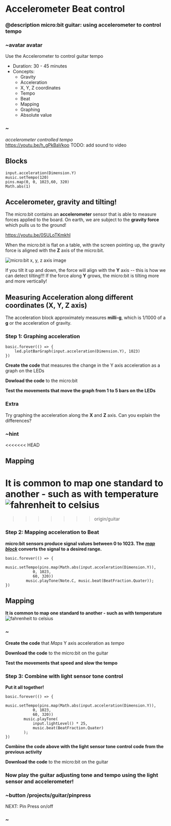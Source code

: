 # Accelerometer Beat control

### @description micro:bit guitar: using accelerometer to control tempo

### ~avatar avatar

Use the Accelerometer to control guitar tempo
* Duration: 30 - 45 minutes
* Concepts:
     * Gravity
     * Acceleration
     * X, Y, Z coordinates
     * Tempo
     * Beat
     * Mapping
     * Graphing
     * Absolute value

### ~  

*accelerometer controlled tempo*  
https://youtu.be/h_gPkBaVkoo
TODO: add sound to video
## Blocks

```cards
input.acceleration(Dimension.Y)
music.setTempo(120)
pins.map(0, 0, 1023,60, 320)
Math.abs(1)            
```

## Accelerometer, gravity and tilting!

The micro:bit contains an **accelerometer** sensor that is able to measure forces applied to the board.
On earth, we are subject to the **gravity force** which pulls us to the ground!

https://youtu.be/0SULoTKmkhI

When the micro:bit is flat on a table, with the screen pointing up, the gravity force is aligned
with the **Z** axis of the micro:bit. 

![micro:bit x, y, z axis image](/static/mb/projects/guitar/accelleration_axis.png)  

If you tilt it up and down, the force will align with the **Y** axis -- this is how we can detect tilting!!!
If the force along **Y** grows, the micro:bit is tilting more and more vertically!

## Measuring Acceleration along different coordinates (X, Y, Z axis)  

The acceleration block approximately measures **milli-g**, which is 1/1000 of a **g** or the 
acceleration of gravity. 

### Step 1: Graphing acceleration 
```blocks
basic.forever(() => {
    led.plotBarGraph(input.acceleration(Dimension.Y), 1023)
})
```
**Create the code** that measures the change in the Y axis acceleration as a graph on the LEDs  
  
**Dowload the code** to the micro:bit 
  
**Test the movements that move the graph from 1 to 5 bars on the LEDs** 

### Extra

Try graphing the acceleration along the **X** and **Z** axis. Can you explain the differences?

### ~hint  
<<<<<<< HEAD
## Mapping  
**It is common to map one standard to another - such as with temperature**  
![fahrenheit to celsius](/static/mb/projects/guitar/map_analogy.png)  
=======
>>>>>>> origin/guitar


### Step 2: Mapping acceleration to Beat
**micro:bit sensors produce signal values between 0 to 1023. The *[map block](/reference/pins/map)* converts the signal to a desired range.**    
```blocks
basic.forever(() => {
        music.setTempo(pins.map(Math.abs(input.acceleration(Dimension.Y)),
            0, 1023,
            60, 320))
         music.playTone(Note.C, music.beat(BeatFraction.Quater));
})
```  

## Mapping  
**It is common to map one standard to another - such as with temperature**  
![fahrenheit to celsius](/static/mb/projects/guitar/map_analogy.png)  

### ~

**Create the code** that *Maps*  Y axis acceleration as *tempo*  
  
**Download the code** to the micro:bit on the guitar  
  
**Test the movements that speed and slow the tempo**  

### Step 3: Combine with light sensor tone control  
**Put it all together!**

```blocks
basic.forever(() => {
        music.setTempo(pins.map(Math.abs(input.acceleration(Dimension.Y)),
            0, 1023,
            60, 320))
        music.playTone(
            input.lightLevel() * 25,
            music.beat(BeatFraction.Quater)
        );
})
```  
**Combine the code above with the light sensor tone control code from the previous activity**  
  
**Download the code** to the micro:bit on the guitar    

###  Now play the guitar adjusting tone and tempo using the light sensor and accelerometer!

### ~button /projects/guitar/pinpress
NEXT: Pin Press on/off
### ~
